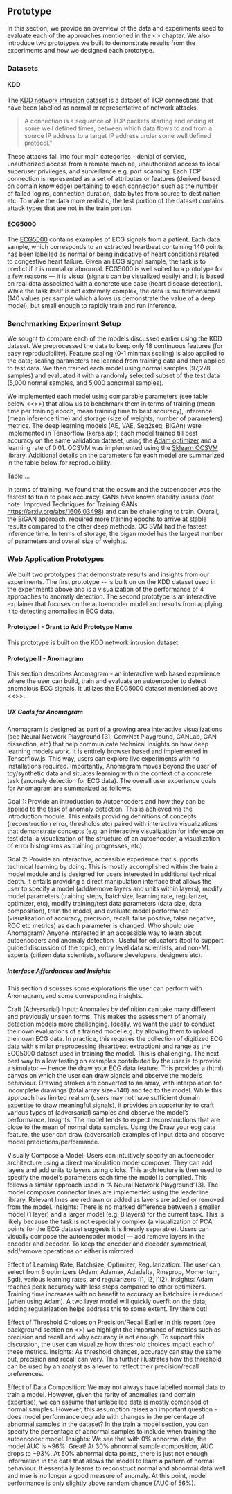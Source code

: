 ## Prototype

In this section, we provide an overview of the data and experiments used to evaluate each of the approaches mentioned in the <<technical>> chapter. We also introduce two prototypes we built to demonstrate results from the experiments and how we designed each prototype.  


### Datasets

#### KDD

The  [KDD network intrusion dataset](http://kdd.ics.uci.edu/databases/kddcup99/kddcup99.html) is a dataset of TCP connections that have been labelled as normal or representative of network attacks. 

> A connection is a sequence of TCP packets starting and ending at some well defined times, between which data flows to and from a source IP address to a target IP address under some well defined protocol.”

These attacks fall into four main categories - denial of service, unauthorized access from a remote machine, unauthorized access to local superuser privileges, and surveillance e.g. port scanning.  Each TCP connection is represented as a set of attributes or features (derived based on domain knowledge) pertaining to each connection such as the number  of failed logins, connection duration, data bytes from source to destination etc. To make the data more realistic, the test portion of the dataset contains attack types that are not in the train portion. 


#### ECG5000
The  [ECG5000](http://www.timeseriesclassification.com/description.php?Dataset=ECG5000) contains examples of ECG signals from a patient. Each data sample, which corresponds to an extracted heartbeat containing 140 points, has been labelled as normal or being indicative of heart conditions related to congestive heart failure. Given an ECG signal sample, the task is to predict if it is normal or abnormal. ECG5000 is well suited to a prototype for a few reasons — it is visual (signals can be visualized easily) and it is based on real data associated with a concrete use case (heart disease detection). While the task itself is not extremely complex, the data is multidimensional (140 values per sample which allows us demonstrate the value of a deep model), but small enough to rapidly train and run inference. 
 

### Benchmarking Experiment Setup 
We sought to compare each of the models discussed earlier using the KDD dataset. We preprocessed the data to keep only 18 continuous features (for easy reproducibility). Feature scaling (0-1 minmax scaling) is also applied to the data; scaling parameters are learned from training data and then applied to test data. We then trained each model using normal samples (97,278 samples) and evaluated it with a randomly selected subset of the test data (5,000 normal samples, and 5,000 abnormal samples). 

We implemented each model using comparable parameters (see table below <<>>) that allow us to benchmark them in terms of training (mean time per training epoch, mean training time to best accuracy), inference (mean inference time) and storage (size of weights, number of parameters) metrics. The deep learning models (AE, VAE, Seq2seq, BiGAn) were implemented in Tensorflow (keras api); each model trained till best accuracy on the same validation dataset, using the [Adam optimizer](https://keras.io/optimizers/) and a learning rate of  0.01.  OCSVM was implemented using the [Sklearn OCSVM](https://scikit-learn.org/stable/modules/generated/sklearn.svm.OneClassSVM.html) library.  Additional details on the parameters for each model are summarized in the table below for reproducibility.

Table ...


In terms of training, we found that the ocsvm and the autoencoder was the fastest to train to peak accuracy. GANs have known stability issues (foot note: Improved Techniques for Training GANs  https://arxiv.org/abs/1606.03498) and can be challenging to train. Overall, the BiGAN approach, required more training epochs to arrive at stable results compared to the other deep methods. OC SVM had the fastest inference time. In terms of storage, the bigan model has the largest number of parameters and overall size of weights.


###  Web Application Prototypes
We built two prototypes that demonstrate results and insights from our experiments. The first prototype -- is built on on the KDD dataset used in the experiments above and is a visualization of the performance of 4 approaches to anomaly detection. The second prototype is an interactive explainer that focuses on the autoencoder model and results from applying it to detecting anomalies in ECG data.

#### Prototype I - Grant to Add Prototype Name
This prototype is built on the KDD network intrusion dataset 



#### Prototype II - Anomagram

This section describes Anomagram - an interactive web based experience where the user can build, train and evaluate an autoencoder to detect anomalous ECG signals. It utilizes the ECG5000 dataset mentioned above <<>>.


##### UX Goals for Anomagram

Anomagram is designed as part of a growing area interactive visualizations (see Neural Network Playground [3], ConvNet Playground, GANLab, GAN dissection, etc) that help communicate technical insights on how deep learning models work. It is entirely browser based and  implemented in Tensorflow.js. This way, users can explore live experiments with no installations required. Importantly, Anomagram moves beyond the user of toy/synthetic data and situates learning within the context of a concrete task (anomaly detection for ECG data). The overall user experience goals for Anomagram are summarized as follows. 

Goal 1: Provide an introduction to Autoencoders and how they can be applied to the task of anomaly detection. This is achieved via the introduction module. This entails providing definitions of concepts (reconstruction error, thresholds etc) paired with interactive visualizations that demonstrate concepts (e.g. an interactive visualization for inference on test data, a visualization of the structure of an autoencoder, a visualization of error histograms as training progresses, etc). 


Goal 2: Provide an interactive, accessible experience that supports technical learning by doing. This is mostly accomplished within the train a model module and is designed for users interested in additional technical depth. It entails providing a direct manipulation interface that allows the user to specify a model (add/remove layers and units within layers), modify model parameters (training steps, batchsize, learning rate, regularizer, optimizer, etc), modify training/test data parameters (data size, data composition), train the model, and evaluate model performance (visualization of accuracy, precision, recall, false positive, false negative, ROC etc metrics) as each parameter is changed. Who should use Anomagram? Anyone interested in an accessible way to learn about autoencoders and anomaly detection . Useful for educators (tool to support guided discussion of the topic), entry level data scientists, and non-ML experts (citizen data scientists, software developers, designers etc).

#####  Interface Affordances and Insights 
This section discusses some explorations the user can perform with Anomagram, and some corresponding insights. 

Craft (Adversarial) Input: Anomalies by definition can take many different and previously unseen forms. This makes the assessment of anomaly detection models more challenging. Ideally, we want the user to conduct their own evaluations of a trained model e.g. by allowing them to upload their own ECG data. In practice, this requires the collection of digitized ECG data with similar preprocessing (heartbeat extraction) and range as the ECG5000 dataset used in training the model. This is challenging. The next best way to allow testing on examples contributed by the user is to provide a simulator — hence the draw your ECG data feature. This provides a (html) canvas on which the user can draw signals and observe the model’s behaviour. Drawing strokes are converted to an array, with interpolation for incomplete drawings (total array size=140) and fed to the model. While this approach has limited realism (users may not have sufficient domain expertise to draw meaningful signals), it provides an opportunity to craft various types of (adversarial) samples and observe the model’s performance. 
Insights: The model tends to expect reconstructions that are close to the mean of normal data samples. Using the Draw your ecg data feature, the user can draw (adversarial) examples of input data and observe model predictions/performance.
 


Visually Compose a Model: Users can intuitively specify an autoencoder architecture using a direct manipulation model composer. They can add layers and add units to layers using clicks. This architecture is then used to specify the model’s parameters each time the model is compiled. This follows a similar approach used in “A Neural Network Playground”[3]. The model composer connector lines are implemented using the leaderline library. Relevant lines are redrawn or added as layers are added or removed from the model. Insights: There is no marked difference between a smaller model (1 layer) and a larger model (e.g. 8 layers) for the current task. This is likely because the task is not especially complex (a visualization of PCA points for the ECG dataset suggests it is linearly separable). Users can visually compose the autoencoder model — add remove layers in the encoder and decoder. To keep the encoder and decoder symmetrical, add/remove operations on either is mirrored. 


Effect of Learning Rate, Batchsize, Optimizer, Regularization: The user can select from 6 optimizers (Adam, Adamax, Adadelta, Rmsprop, Momentum, Sgd), various learning rates, and regularizers (l1, l2, l1l2). 
Insights: Adam reaches peak accuracy with less steps compared to other optimizers. Training time increases with no benefit to accuracy as batchsize is reduced (when using Adam). A two layer model will quickly overfit on the data; adding regularization helps address this to some extent. Try them out! 

Effect of Threshold Choices on Precision/Recall Earlier in this report (see background section on <<Is Accuracy Enough>>) we highlight the importance of metrics such as precision and recall and why accuracy is not enough. To support this discussion, the user can visualize how threshold choices impact each of these metrics. 
Insights: As threshold changes, accuracy can stay the same but, precision and recall can vary. This further illustrates how the threshold can be used by an analyst as a lever to reflect their precision/recall preferences. 



Effect of Data Composition: We may not always have labelled normal data to train a model. However, given the rarity of anomalies (and domain expertise), we can assume that unlabelled data is mostly comprised of normal samples. However, this assumption raises an important question - does model performance degrade with changes in the percentage of abnormal samples in the dataset? In the train a model section, you can specify the percentage of abnormal samples to include when training the autoencoder model. 
Insights: We see that with 0% abnormal data, the model AUC is ~96%. Great! At 30% abnormal sample composition, AUC drops to ~93%. At 50% abnormal data points, there is just not enough information in the data that allows the model to learn a pattern of normal behaviour. It essentially learns to reconstruct normal and abnormal data well and mse is no longer a good measure of anomaly. At this point, model performance is only slightly above random chance (AUC of 56%).